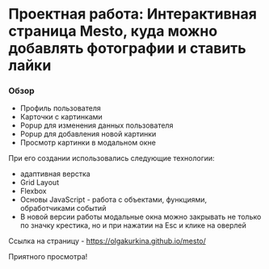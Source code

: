 # Проектная работа: Интерактивная страница Mesto, куда можно добавлять фотографии и ставить лайки

### Обзор
* Профиль пользователя
* Карточки с картинками
* Popup для изменения данных пользователя
* Popup для добавления новой картинки
* Просмотр картинки в модальном окне

При его создании использовались следующие технологии:
* адаптивная верстка
* Grid Layout
* Flexbox
* Основы JavaScript - работа с объектами, функциями, обработчиками событий
* В новой версии работы модальные окна можно закрывать не только по значку крестика, но и при нажатии на Esc и клике на оверлей

Ссылка на страницу - https://olgakurkina.github.io/mesto/

Приятного просмотра!
